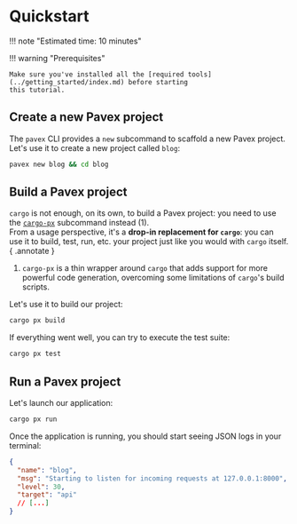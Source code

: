 # Quickstart

!!! note "Estimated time: 10 minutes"

!!! warning "Prerequisites"

    Make sure you've installed all the [required tools](../getting_started/index.md) before starting
    this tutorial.

## Create a new Pavex project

The `pavex` CLI provides a `new` subcommand to scaffold a new Pavex project.
Let's use it to create a new project called `blog`:

```bash
pavex new blog && cd blog
```

## Build a Pavex project

`cargo` is not enough, on its own, to build a Pavex project:
you need to use the [`cargo-px`](https://github.com/LukeMathWalker/cargo-px) subcommand instead (1).  
From a usage perspective, it's a **drop-in replacement for `cargo`**:
you can use it to build, test, run, etc. your project just like you would with `cargo` itself.
{ .annotate }

1.  `cargo-px` is a thin wrapper around `cargo` that adds support for more powerful code generation,
    overcoming some limitations of `cargo`'s build scripts.


Let's use it to build our project:

```bash
cargo px build
```

If everything went well, you can try to execute the test suite:

```bash
cargo px test
```

## Run a Pavex project

Let's launch our application:

```bash
cargo px run
```

Once the application is running, you should start seeing JSON logs in your terminal:

```json
{
  "name": "blog",
  "msg": "Starting to listen for incoming requests at 127.0.0.1:8000",
  "level": 30,
  "target": "api"
  // [...]
}
```
